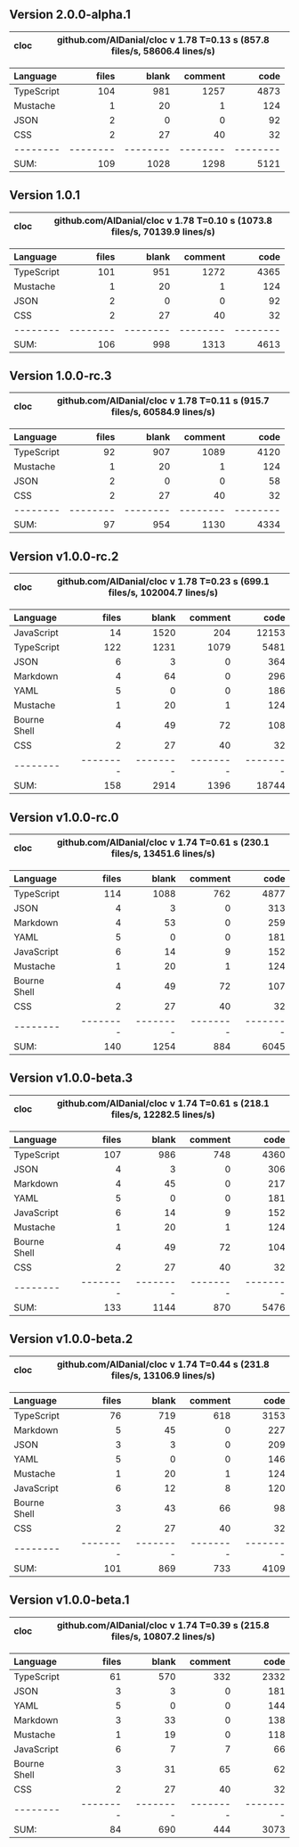 ## Version 2.0.0-alpha.1
  
cloc|github.com/AlDanial/cloc v 1.78  T=0.13 s (857.8 files/s, 58606.4 lines/s)
--- | ---

Language|files|blank|comment|code
:-------|-------:|-------:|-------:|-------:
TypeScript|104|981|1257|4873
Mustache|1|20|1|124
JSON|2|0|0|92
CSS|2|27|40|32
--------|--------|--------|--------|--------
SUM:|109|1028|1298|5121
  ## Version 1.0.1

| cloc | github.com/AlDanial/cloc v 1.78 T=0.10 s (1073.8 files/s, 70139.9 lines/s) |
| ---- | -------------------------------------------------------------------------- |


| Language   |    files |    blank |  comment |     code |
| :--------- | -------: | -------: | -------: | -------: |
| TypeScript |      101 |      951 |     1272 |     4365 |
| Mustache   |        1 |       20 |        1 |      124 |
| JSON       |        2 |        0 |        0 |       92 |
| CSS        |        2 |       27 |       40 |       32 |
| --------   | -------- | -------- | -------- | -------- |
| SUM:       |      106 |      998 |     1313 |     4613 |

## Version 1.0.0-rc.3

| cloc | github.com/AlDanial/cloc v 1.78 T=0.11 s (915.7 files/s, 60584.9 lines/s) |
| ---- | ------------------------------------------------------------------------- |


| Language   |    files |    blank |  comment |     code |
| :--------- | -------: | -------: | -------: | -------: |
| TypeScript |       92 |      907 |     1089 |     4120 |
| Mustache   |        1 |       20 |        1 |      124 |
| JSON       |        2 |        0 |        0 |       58 |
| CSS        |        2 |       27 |       40 |       32 |
| --------   | -------- | -------- | -------- | -------- |
| SUM:       |       97 |      954 |     1130 |     4334 |

## Version v1.0.0-rc.2

| cloc | github.com/AlDanial/cloc v 1.78 T=0.23 s (699.1 files/s, 102004.7 lines/s) |
| ---- | -------------------------------------------------------------------------- |


| Language     |    files |    blank |  comment |     code |
| :----------- | -------: | -------: | -------: | -------: |
| JavaScript   |       14 |     1520 |      204 |    12153 |
| TypeScript   |      122 |     1231 |     1079 |     5481 |
| JSON         |        6 |        3 |        0 |      364 |
| Markdown     |        4 |       64 |        0 |      296 |
| YAML         |        5 |        0 |        0 |      186 |
| Mustache     |        1 |       20 |        1 |      124 |
| Bourne Shell |        4 |       49 |       72 |      108 |
| CSS          |        2 |       27 |       40 |       32 |
| --------     | -------- | -------- | -------- | -------- |
| SUM:         |      158 |     2914 |     1396 |    18744 |

## Version v1.0.0-rc.0

| cloc | github.com/AlDanial/cloc v 1.74 T=0.61 s (230.1 files/s, 13451.6 lines/s) |
| ---- | ------------------------------------------------------------------------- |


| Language     |    files |    blank |  comment |     code |
| :----------- | -------: | -------: | -------: | -------: |
| TypeScript   |      114 |     1088 |      762 |     4877 |
| JSON         |        4 |        3 |        0 |      313 |
| Markdown     |        4 |       53 |        0 |      259 |
| YAML         |        5 |        0 |        0 |      181 |
| JavaScript   |        6 |       14 |        9 |      152 |
| Mustache     |        1 |       20 |        1 |      124 |
| Bourne Shell |        4 |       49 |       72 |      107 |
| CSS          |        2 |       27 |       40 |       32 |
| --------     | -------- | -------- | -------- | -------- |
| SUM:         |      140 |     1254 |      884 |     6045 |

## Version v1.0.0-beta.3

| cloc | github.com/AlDanial/cloc v 1.74 T=0.61 s (218.1 files/s, 12282.5 lines/s) |
| ---- | ------------------------------------------------------------------------- |


| Language     |    files |    blank |  comment |     code |
| :----------- | -------: | -------: | -------: | -------: |
| TypeScript   |      107 |      986 |      748 |     4360 |
| JSON         |        4 |        3 |        0 |      306 |
| Markdown     |        4 |       45 |        0 |      217 |
| YAML         |        5 |        0 |        0 |      181 |
| JavaScript   |        6 |       14 |        9 |      152 |
| Mustache     |        1 |       20 |        1 |      124 |
| Bourne Shell |        4 |       49 |       72 |      104 |
| CSS          |        2 |       27 |       40 |       32 |
| --------     | -------- | -------- | -------- | -------- |
| SUM:         |      133 |     1144 |      870 |     5476 |

## Version v1.0.0-beta.2

| cloc | github.com/AlDanial/cloc v 1.74 T=0.44 s (231.8 files/s, 13106.9 lines/s) |
| ---- | ------------------------------------------------------------------------- |


| Language     |    files |    blank |  comment |     code |
| :----------- | -------: | -------: | -------: | -------: |
| TypeScript   |       76 |      719 |      618 |     3153 |
| Markdown     |        5 |       45 |        0 |      227 |
| JSON         |        3 |        3 |        0 |      209 |
| YAML         |        5 |        0 |        0 |      146 |
| Mustache     |        1 |       20 |        1 |      124 |
| JavaScript   |        6 |       12 |        8 |      120 |
| Bourne Shell |        3 |       43 |       66 |       98 |
| CSS          |        2 |       27 |       40 |       32 |
| --------     | -------- | -------- | -------- | -------- |
| SUM:         |      101 |      869 |      733 |     4109 |

## Version v1.0.0-beta.1

| cloc | github.com/AlDanial/cloc v 1.74 T=0.39 s (215.8 files/s, 10807.2 lines/s) |
| ---- | ------------------------------------------------------------------------- |


| Language     |    files |    blank |  comment |     code |
| :----------- | -------: | -------: | -------: | -------: |
| TypeScript   |       61 |      570 |      332 |     2332 |
| JSON         |        3 |        3 |        0 |      181 |
| YAML         |        5 |        0 |        0 |      144 |
| Markdown     |        3 |       33 |        0 |      138 |
| Mustache     |        1 |       19 |        0 |      118 |
| JavaScript   |        6 |        7 |        7 |       66 |
| Bourne Shell |        3 |       31 |       65 |       62 |
| CSS          |        2 |       27 |       40 |       32 |
| --------     | -------- | -------- | -------- | -------- |
| SUM:         |       84 |      690 |      444 |     3073 |
